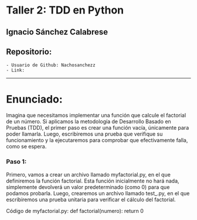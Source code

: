 # **Taller 2: TDD en Python**

## **Ignacio Sánchez Calabrese**

## Repositorio: 
    - Usuario de Github: Nachosanchezz
    - Link:

--------------------------------------------------

# **Enunciado:**
Imagina que necesitamos implementar una función que calcule el factorial de un número. Si aplicamos la metodología de Desarrollo Basado en Pruebas (TDD), el primer paso es crear una función vacía, únicamente para poder llamarla. Luego, escribiremos una prueba que verifique su funcionamiento y la ejecutaremos para comprobar que efectivamente falla, como se espera.

### **Paso 1:**
Primero, vamos a crear un archivo llamado myfactorial.py, en el que definiremos la función factorial. Esta función inicialmente no hará nada, simplemente devolverá un valor predeterminado (como 0) para que podamos probarla. Luego, crearemos un archivo llamado test_.py, en el que escribiremos una prueba unitaria para verificar el cálculo del factorial.

Código de myfactorial.py:
    def factorial(numero):
        return 0    

  

